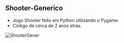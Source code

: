 ## Shooter-Generico
- Jogo Shooter feito em Python utilizando o Pygame.
- Código de cerca de 2 anos atrás.

<div style="display: inline_block">
  <img align="center" alt="ShooterGener" src="https://media.discordapp.net/attachments/1006720932477403200/1009715113252634704/Shooter.gif?width=347&height=493" >
</div>
